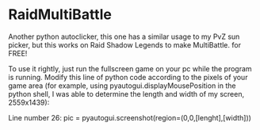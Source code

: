 # RaidMultiBattle
Another python autoclicker, this one has a similar usage to my PvZ sun picker, but this works on Raid Shadow Legends to make MultiBattle. for FREE!

To use it rightly, just run the fullscreen game on your pc while the program is running. Modify this line of python code according to the pixels of your game area (for example, using pyautogui.displayMousePosition in the python shell, I was able to determine the length and width of my screen, 2559x1439):

Line number 26: pic = pyautogui.screenshot(region=(0,0,[lenght],[width]))
